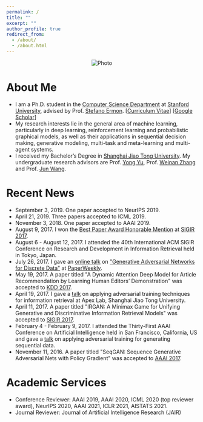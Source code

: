 ```yaml
---
permalink: /
title: ""
excerpt: ""
author_profile: true
redirect_from: 
  - /about/
  - /about.html
---
```


<p align="center">
  <img src="https://derrickxunu.github.io/files/mercedes.jpeg?raw=true" alt="Photo" /> 
</p>

# About Me
* I am a Ph.D. student in the [Computer Science Department](https://cs.stanford.edu/) at [Stanford University](https://www.stanford.edu/), advised by Prof. [Stefano Ermon](https://cs.stanford.edu/~ermon/). [[Curriculum Vitae](http://lantaoyu.com/files/lantaoyu_cv.pdf)] [[Google Scholar](https://scholar.google.com/citations?user=Ixg9n-EAAAAJ&hl=en)]
* My research interests lie in the general area of machine learning, particularly in deep learning, reinforcement learning and probabilistic graphical models, as well as their applications in sequential decision making, generative modeling, multi-task and meta-learning and multi-agent systems.
* I received my Bachelor’s Degree in [Shanghai Jiao Tong University](http://en.sjtu.edu.cn/). My undergraduate research advisors are Prof. [Yong Yu](http://apex.sjtu.edu.cn/members/yyu), Prof. [Weinan Zhang](http://wnzhang.net/) and Prof. [Jun Wang](http://www0.cs.ucl.ac.uk/staff/jun.wang/).

# Recent News
* September 3, 2019. One paper accepted to NeurIPS 2019.
* April 21, 2019. Three papers accepted to ICML 2019.
* November 3, 2018. One paper accepted to AAAI 2019.
* August 9, 2017. I won the [Best Paper Award Honorable Mention](https://lantaoyu.github.io/files/sigir17-award.jpg) at [SIGIR 2017](http://sigir.org/sigir2017/program/awards/).
* August 6 - August 12, 2017. I attended the 40th International ACM SIGIR Conference on Research and Development in Information Retrieval held in Tokyo, Japan.
* July 26, 2017. I gave an [online talk](https://zhuanlan.zhihu.com/p/28151434) on ["Generative Adversarial Networks for Discrete Data"](http://lantaoyu.com/files/2017-07-26-gan-for-discrete-data.pdf) at [PaperWeekly](https://zhuanlan.zhihu.com/paperweekly).
* May 19, 2017. A paper titled "A Dynamic Attention Deep Model for Article Recommendation by Learning Human Editors’ Demonstration" was accepted to [KDD 2017](http://www.kdd.org/kdd2017/).
* April 19, 2017. I gave a [talk](http://lantaoyu.com/files/2017-04-19-gans-for-ir.pdf) on applying adversarial training techniques for information retrieval at Apex Lab, Shanghai Jiao Tong University.
* April 11, 2017. A paper titled "IRGAN: A Minimax Game for Unifying Generative and Discriminative Information Retrieval Models" was accepted to [SIGIR 2017](http://sigir.org/sigir2017/).
* February 4 - February 9, 2017. I attended the Thirty-First AAAI Conference on Artificial Intelligence held in San Francisco, California, US and gave a [talk](http://lantaoyu.com/files/2017-02-07-aaai-seqgan.pdf) on applying adversarial training for generating sequential data.
* November 11, 2016. A paper titled "SeqGAN: Sequence Generative Adversarial Nets with Policy Gradient" was accepted to [AAAI 2017](http://www.aaai.org/Conferences/AAAI/aaai17.php).

# Academic Services
* Conference Reviewer: AAAI 2019, AAAI 2020, ICML 2020 (top reviewer award), NeurIPS 2020, AAAI 2021, ICLR 2021, AISTATS 2021.
* Journal Reviewer: Journal of Artificial Intelligence Research (JAIR)